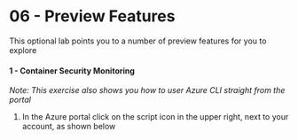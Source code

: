 ﻿# 06 - Preview Features
This optional lab points you to a number of preview features for you to explore

#### 1 - Container Security Monitoring
*Note: This exercise also shows you how to user Azure CLI straight from the portal*

1. In the Azure portal click on the script icon in the upper right, next to your account, as shown below


